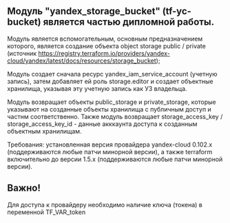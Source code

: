 Модуль "yandex_storage_bucket" (tf-yc-bucket) является частью дипломной работы.
-------------------------------------------------------------------------------

Модуль является вспомогательным, основным предназначением которого, является создание объекта object storage public / private  (источник https://registry.terraform.io/providers/yandex-cloud/yandex/latest/docs/resources/storage_bucket);

Модуль создает сначала ресурс yandex_iam_service_account (учетную запись), затем добавляет ей роль storage.editor и создает объектные хранилища, указывая эту учетную запись как УЗ владельца.

Модуль возвращает объекты public_storage и private_storage, которые указывают на созданные объекты хранилища с публичным доступ и частнм соответственно. Также модуль возвращает storage_access_key / storage_access_key_id - данные акккаунта доступа к созданным объектным хранилищам.

Требования: установленная версия провайдера yandex-cloud 0.102.x (поддерживаются любые патчи минорной версии), а также terraform включительно до версии 1.5.x (поддерживаются любые патчи минорной версии).

Важно!
------
Для доступа к провайдеру необходимо наличие ключа (токена) в переменной TF_VAR_token